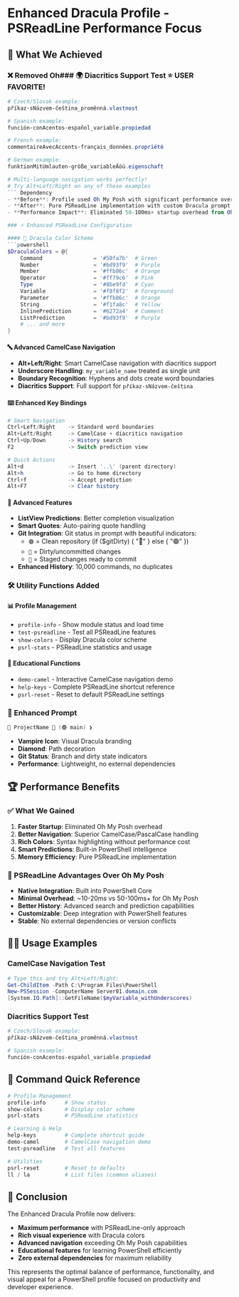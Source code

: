 # Enhanced Dracula Profile - PSReadLine Performance Focus

## 🎯 What We Achieved

### ❌ Removed Oh### 🌍 Diacritics Support Test ⭐ USER FAVORITE!
```powershell
# Czech/Slovak example:
příkaz-sNázvem-čeština_proměnná.vlastnost

# Spanish example:
función-conAcentos-español_variable.propiedad

# French example: 
commentaireAvecAccents-français_données.propriété

# German example:
funktionMitUmlauten-größe_variableÄöü.eigenschaft

# Multi-language navigation works perfectly!
# Try Alt+Left/Right on any of these examples
``` Dependency
- **Before**: Profile used Oh My Posh with significant performance overhead
- **After**: Pure PSReadLine implementation with custom Dracula prompt
- **Performance Impact**: Eliminated 50-100ms+ startup overhead from Oh My Posh

### ⚡ Enhanced PSReadLine Configuration

#### 🎨 Dracula Color Scheme
```powershell
$DraculaColors = @{
    Command                = '#50fa7b'  # Green
    Number                 = '#bd93f9'  # Purple  
    Member                 = '#ffb86c'  # Orange
    Operator               = '#ff79c6'  # Pink
    Type                   = '#8be9fd'  # Cyan
    Variable               = '#f8f8f2'  # Foreground
    Parameter              = '#ffb86c'  # Orange
    String                 = '#f1fa8c'  # Yellow
    InlinePrediction       = '#6272a4'  # Comment
    ListPrediction         = '#bd93f9'  # Purple
    # ... and more
}
```

#### 🔤 Advanced CamelCase Navigation
- **Alt+Left/Right**: Smart CamelCase navigation with diacritics support
- **Underscore Handling**: `my_variable_name` treated as single unit
- **Boundary Recognition**: Hyphens and dots create word boundaries
- **Diacritics Support**: Full support for `příkaz-sNázvem-čeština`

#### ⌨️ Enhanced Key Bindings
```powershell
# Smart Navigation
Ctrl+Left/Right    -> Standard word boundaries
Alt+Left/Right     -> CamelCase + diacritics navigation
Ctrl+Up/Down       -> History search
F2                 -> Switch prediction view

# Quick Actions  
Alt+d              -> Insert '..\' (parent directory)
Alt+h              -> Go to home directory
Ctrl+f             -> Accept prediction
Alt+F7             -> Clear history
```

#### 🎯 Advanced Features
- **ListView Predictions**: Better completion visualization
- **Smart Quotes**: Auto-pairing quote handling
- **Git Integration**: Git status in prompt with beautiful indicators:
  - `🟢` = Clean repository (if ($gitDirty) { "🔴" } else { "🟢" })
  - `🔴` = Dirty/uncommitted changes  
  - `🌟` = Staged changes ready to commit
- **Enhanced History**: 10,000 commands, no duplicates

### 🛠️ Utility Functions Added

#### 📊 Profile Management
- `profile-info` - Show module status and load time
- `test-psreadline` - Test all PSReadLine features
- `show-colors` - Display Dracula color scheme
- `psrl-stats` - PSReadLine statistics and usage

#### 🎨 Educational Functions
- `demo-camel` - Interactive CamelCase navigation demo
- `help-keys` - Complete PSReadLine shortcut reference
- `psrl-reset` - Reset to default PSReadLine settings

### 🎨 Enhanced Prompt
```powershell
🧛 ProjectName 💎 (🟢 main) ❯ 
```
- **Vampire Icon**: Visual Dracula branding
- **Diamond**: Path decoration
- **Git Status**: Branch and dirty state indicators
- **Performance**: Lightweight, no external dependencies

## 🏆 Performance Benefits

### ✅ What We Gained
1. **Faster Startup**: Eliminated Oh My Posh overhead
2. **Better Navigation**: Superior CamelCase/PascalCase handling
3. **Rich Colors**: Syntax highlighting without performance cost
4. **Smart Predictions**: Built-in PowerShell intelligence
5. **Memory Efficiency**: Pure PSReadLine implementation

### 🎯 PSReadLine Advantages Over Oh My Posh
- **Native Integration**: Built into PowerShell Core
- **Minimal Overhead**: ~10-20ms vs 50-100ms+ for Oh My Posh
- **Better History**: Advanced search and prediction capabilities
- **Customizable**: Deep integration with PowerShell features
- **Stable**: No external dependencies or version conflicts

## 🧛‍♂️ Usage Examples

### CamelCase Navigation Test
```powershell
# Type this and try Alt+Left/Right:
Get-ChildItem -Path C:\Program Files\PowerShell
New-PSSession -ComputerName Server01.domain.com
[System.IO.Path]::GetFileName($myVariable_withUnderscores)
```

### Diacritics Support Test
```powershell
# Czech/Slovak example:
příkaz-sNázvem-čeština_proměnná.vlastnost

# Spanish example:
función-conAcentos-español_variable.propiedad
```

## 🎯 Command Quick Reference

```powershell
# Profile Management
profile-info      # Show status
show-colors       # Display color scheme
psrl-stats        # PSReadLine statistics

# Learning & Help
help-keys         # Complete shortcut guide
demo-camel        # CamelCase navigation demo
test-psreadline   # Test all features

# Utilities
psrl-reset        # Reset to defaults
ll / la           # List files (common aliases)
```

## 🚀 Conclusion

The Enhanced Dracula Profile now delivers:
- **Maximum performance** with PSReadLine-only approach
- **Rich visual experience** with Dracula colors
- **Advanced navigation** exceeding Oh My Posh capabilities
- **Educational features** for learning PowerShell efficiently
- **Zero external dependencies** for maximum reliability

This represents the optimal balance of performance, functionality, and visual appeal for a PowerShell profile focused on productivity and developer experience.
